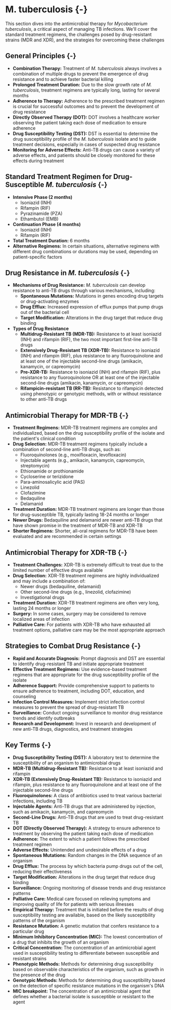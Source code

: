 # M. tuberculosis {-}

This section dives into the antimicrobial therapy for *Mycobacterium tuberculosis*, a critical aspect of managing TB infections. We'll cover the standard treatment regimens, the challenges posed by drug-resistant strains (MDR and XDR), and the strategies for overcoming these challenges

## **General Principles** {-}

*   **Combination Therapy:** Treatment of *M. tuberculosis* always involves a combination of multiple drugs to prevent the emergence of drug resistance and to achieve faster bacterial killing
*   **Prolonged Treatment Duration:** Due to the slow growth rate of *M. tuberculosis*, treatment regimens are typically long, lasting for several months
*   **Adherence to Therapy:** Adherence to the prescribed treatment regimen is crucial for successful outcomes and to prevent the development of drug resistance
*   **Directly Observed Therapy (DOT):** DOT involves a healthcare worker observing the patient taking each dose of medication to ensure adherence
*   **Drug Susceptibility Testing (DST):** DST is essential to determine the drug susceptibility profile of the *M. tuberculosis* isolate and to guide treatment decisions, especially in cases of suspected drug resistance
*   **Monitoring for Adverse Effects:** Anti-TB drugs can cause a variety of adverse effects, and patients should be closely monitored for these effects during treatment

## **Standard Treatment Regimen for Drug-Susceptible *M. tuberculosis*** {-}

*   **Intensive Phase (2 months)**
    *   Isoniazid (INH)
    *   Rifampin (RIF)
    *   Pyrazinamide (PZA)
    *   Ethambutol (EMB)
*   **Continuation Phase (4 months)**
    *   Isoniazid (INH)
    *   Rifampin (RIF)
*   **Total Treatment Duration:** 6 months
*   **Alternative Regimens:** In certain situations, alternative regimens with different drug combinations or durations may be used, depending on patient-specific factors

## **Drug Resistance in *M. tuberculosis*** {-}

*   **Mechanisms of Drug Resistance:** *M. tuberculosis* can develop resistance to anti-TB drugs through various mechanisms, including:
    *   **Spontaneous Mutations:** Mutations in genes encoding drug targets or drug-activating enzymes
    *   **Drug Efflux:** Increased expression of efflux pumps that pump drugs out of the bacterial cell
    *   **Target Modification:** Alterations in the drug target that reduce drug binding
*   **Types of Drug Resistance**
    *   **Multidrug-Resistant TB (MDR-TB):** Resistance to at least isoniazid (INH) and rifampin (RIF), the two most important first-line anti-TB drugs
    *   **Extensively Drug-Resistant TB (XDR-TB):** Resistance to isoniazid (INH) and rifampin (RIF), plus resistance to any fluoroquinolone and at least one of the injectable second-line drugs (amikacin, kanamycin, or capreomycin)
    *   **Pre-XDR-TB:** Resistance to isoniazid (INH) and rifampin (RIF), plus resistance to any fluoroquinolone OR at least one of the injectable second-line drugs (amikacin, kanamycin, or capreomycin)
    *   **Rifampicin-resistant TB (RR-TB):** Resistance to rifampicin detected using phenotypic or genotypic methods, with or without resistance to other anti-TB drugs

## **Antimicrobial Therapy for MDR-TB** {-}

*   **Treatment Regimens:** MDR-TB treatment regimens are complex and individualized, based on the drug susceptibility profile of the isolate and the patient's clinical condition
*   **Drug Selection:** MDR-TB treatment regimens typically include a combination of second-line anti-TB drugs, such as:
    *   Fluoroquinolones (e.g., moxifloxacin, levofloxacin)
    *   Injectable agents (e.g., amikacin, kanamycin, capreomycin, streptomycin)
    *   Ethionamide or prothionamide
    *   Cycloserine or terizidone
    *   Para-aminosalicylic acid (PAS)
    *   Linezolid
    *   Clofazimine
    *   Bedaquiline
    *   Delamanid
*   **Treatment Duration:** MDR-TB treatment regimens are longer than those for drug-susceptible TB, typically lasting 18-24 months or longer
*   **Newer Drugs:** Bedaquiline and delamanid are newer anti-TB drugs that have shown promise in the treatment of MDR-TB and XDR-TB
*   **Shorter Regimens:** Shorter, all-oral regimens for MDR-TB have been evaluated and are recommended in certain settings

## **Antimicrobial Therapy for XDR-TB** {-}

*   **Treatment Challenges:** XDR-TB is extremely difficult to treat due to the limited number of effective drugs available
*   **Drug Selection:** XDR-TB treatment regimens are highly individualized and may include a combination of:
    *   Newer drugs (bedaquiline, delamanid)
    *   Other second-line drugs (e.g., linezolid, clofazimine)
    *   Investigational drugs
*   **Treatment Duration:** XDR-TB treatment regimens are often very long, lasting 24 months or longer
*   **Surgery:** In some cases, surgery may be considered to remove localized areas of infection
*   **Palliative Care:** For patients with XDR-TB who have exhausted all treatment options, palliative care may be the most appropriate approach

## **Strategies to Combat Drug Resistance** {-}

*   **Rapid and Accurate Diagnosis:** Prompt diagnosis and DST are essential to identify drug-resistant TB and initiate appropriate treatment
*   **Effective Treatment Regimens:** Use evidence-based treatment regimens that are appropriate for the drug susceptibility profile of the isolate
*   **Adherence Support:** Provide comprehensive support to patients to ensure adherence to treatment, including DOT, education, and counseling
*   **Infection Control Measures:** Implement strict infection control measures to prevent the spread of drug-resistant TB
*   **Surveillance:** Conduct ongoing surveillance to monitor drug resistance trends and identify outbreaks
*   **Research and Development:** Invest in research and development of new anti-TB drugs, diagnostics, and treatment strategies

## **Key Terms** {-}

*   **Drug Susceptibility Testing (DST):** A laboratory test to determine the susceptibility of an organism to antimicrobial drugs
*   **MDR-TB (Multidrug-Resistant TB):** Resistance to at least isoniazid and rifampin
*   **XDR-TB (Extensively Drug-Resistant TB):** Resistance to isoniazid and rifampin, plus resistance to any fluoroquinolone and at least one of the injectable second-line drugs
*   **Fluoroquinolones:** A class of antibiotics used to treat various bacterial infections, including TB
*   **Injectable Agents:** Anti-TB drugs that are administered by injection, such as amikacin, kanamycin, and capreomycin
*   **Second-Line Drugs:** Anti-TB drugs that are used to treat drug-resistant TB
*   **DOT (Directly Observed Therapy):** A strategy to ensure adherence to treatment by observing the patient taking each dose of medication
*   **Adherence:** The extent to which a patient follows the prescribed treatment regimen
*   **Adverse Effects:** Unintended and undesirable effects of a drug
*   **Spontaneous Mutations:** Random changes in the DNA sequence of an organism
*   **Drug Efflux:** The process by which bacteria pump drugs out of the cell, reducing their effectiveness
*   **Target Modification:** Alterations in the drug target that reduce drug binding
*   **Surveillance:** Ongoing monitoring of disease trends and drug resistance patterns
*   **Palliative Care:** Medical care focused on relieving symptoms and improving quality of life for patients with serious illnesses
*   **Empirical Therapy:** Treatment that is initiated before the results of drug susceptibility testing are available, based on the likely susceptibility patterns of the organism
*   **Resistance Mutation:** A genetic mutation that confers resistance to a particular drug
*   **Minimum Inhibitory Concentration (MIC):** The lowest concentration of a drug that inhibits the growth of an organism
*   **Critical Concentration:** The concentration of an antimicrobial agent used in susceptibility testing to differentiate between susceptible and resistant strains
*   **Phenotypic Methods:** Methods for determining drug susceptibility based on observable characteristics of the organism, such as growth in the presence of the drug
*   **Genotypic Methods:** Methods for determining drug susceptibility based on the detection of specific resistance mutations in the organism's DNA
*   **MIC breakpoint:** The concentration of an antimicrobial agent that defines whether a bacterial isolate is susceptible or resistant to the agent
